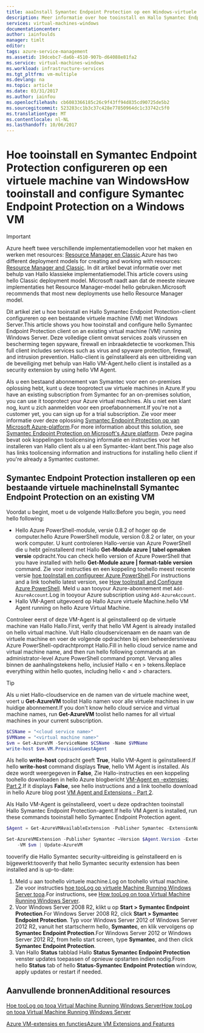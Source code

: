 ```yaml
---
title: aaaInstall Symantec Endpoint Protection op een Windows-virtuele machine in Azure | Microsoft Docs
description: Meer informatie over hoe tooinstall en Hallo Symantec Endpoint Protection security-uitbreiding configureren op een nieuwe of bestaande virtuele machine in Azure gemaakt met de Hallo klassieke implementatiemodel.
services: virtual-machines-windows
documentationcenter: 
author: iainfoulds
manager: timlt
editor: 
tags: azure-service-management
ms.assetid: 19dcebc7-da6b-4510-907b-d64088e81fa2
ms.service: virtual-machines-windows
ms.workload: infrastructure-services
ms.tgt_pltfrm: vm-multiple
ms.devlang: na
ms.topic: article
ms.date: 03/31/2017
ms.author: iainfou
ms.openlocfilehash: cb6083366185c26c9f43ff94d835cd90725de5b2
ms.sourcegitcommit: 523283cc1b3c37c428e77850964dc1c33742c5f0
ms.translationtype: MT
ms.contentlocale: nl-NL
ms.lasthandoff: 10/06/2017
---
```

# <a name="how-tooinstall-and-configure-symantec-endpoint-protection-on-a-windows-vm"></a><span data-ttu-id="3b430-103">Hoe tooinstall en Symantec Endpoint Protection configureren op een virtuele machine van Windows</span><span class="sxs-lookup"><span data-stu-id="3b430-103">How tooinstall and configure Symantec Endpoint Protection on a Windows VM</span></span>
> [!IMPORTANT] 
> <span data-ttu-id="3b430-104">Azure heeft twee verschillende implementatiemodellen voor het maken en werken met resources: [Resource Manager en Classic](../../../resource-manager-deployment-model.md).</span><span class="sxs-lookup"><span data-stu-id="3b430-104">Azure has two different deployment models for creating and working with resources: [Resource Manager and Classic](../../../resource-manager-deployment-model.md).</span></span> <span data-ttu-id="3b430-105">In dit artikel bevat informatie over met behulp van Hallo klassieke implementatiemodel.</span><span class="sxs-lookup"><span data-stu-id="3b430-105">This article covers using hello Classic deployment model.</span></span> <span data-ttu-id="3b430-106">Microsoft raadt aan dat de meeste nieuwe implementaties het Resource Manager-model hello gebruiken.</span><span class="sxs-lookup"><span data-stu-id="3b430-106">Microsoft recommends that most new deployments use hello Resource Manager model.</span></span>

<span data-ttu-id="3b430-107">Dit artikel ziet u hoe tooinstall en Hallo Symantec Endpoint Protection-client configureren op een bestaande virtuele machine (VM) met Windows Server.</span><span class="sxs-lookup"><span data-stu-id="3b430-107">This article shows you how tooinstall and configure hello Symantec Endpoint Protection client on an existing virtual machine (VM) running Windows Server.</span></span> <span data-ttu-id="3b430-108">Deze volledige client omvat services zoals virussen en bescherming tegen spyware, firewall en inbraakdetectie te voorkomen.</span><span class="sxs-lookup"><span data-stu-id="3b430-108">This full client includes services such as virus and spyware protection, firewall, and intrusion prevention.</span></span> <span data-ttu-id="3b430-109">Hallo-client is geïnstalleerd als een uitbreiding van de beveiliging met behulp van Hallo VM-Agent.</span><span class="sxs-lookup"><span data-stu-id="3b430-109">hello client is installed as a security extension by using hello VM Agent.</span></span>

<span data-ttu-id="3b430-110">Als u een bestaand abonnement van Symantec voor een on-premises oplossing hebt, kunt u deze tooprotect uw virtuele machines in Azure.</span><span class="sxs-lookup"><span data-stu-id="3b430-110">If you have an existing subscription from Symantec for an on-premises solution, you can use it tooprotect your Azure virtual machines.</span></span> <span data-ttu-id="3b430-111">Als u niet een klant nog, kunt u zich aanmelden voor een proefabonnement.</span><span class="sxs-lookup"><span data-stu-id="3b430-111">If you're not a customer yet, you can sign up for a trial subscription.</span></span> <span data-ttu-id="3b430-112">Zie voor meer informatie over deze oplossing [Symantec Endpoint Protection op van Microsoft Azure-platform][Symantec].</span><span class="sxs-lookup"><span data-stu-id="3b430-112">For more information about this solution, see [Symantec Endpoint Protection on Microsoft's Azure platform][Symantec].</span></span> <span data-ttu-id="3b430-113">Deze pagina bevat ook koppelingen toolicensing informatie en instructies voor het installeren van Hallo client als u al een Symantec-klant bent.</span><span class="sxs-lookup"><span data-stu-id="3b430-113">This page also has links toolicensing information and instructions for installing hello client if you're already a Symantec customer.</span></span>

## <a name="install-symantec-endpoint-protection-on-an-existing-vm"></a><span data-ttu-id="3b430-114">Symantec Endpoint Protection installeren op een bestaande virtuele machine</span><span class="sxs-lookup"><span data-stu-id="3b430-114">Install Symantec Endpoint Protection on an existing VM</span></span>
<span data-ttu-id="3b430-115">Voordat u begint, moet u de volgende Hallo:</span><span class="sxs-lookup"><span data-stu-id="3b430-115">Before you begin, you need hello following:</span></span>

* <span data-ttu-id="3b430-116">Hello Azure PowerShell-module, versie 0.8.2 of hoger op de computer.</span><span class="sxs-lookup"><span data-stu-id="3b430-116">hello Azure PowerShell module, version 0.8.2 or later, on your work computer.</span></span> <span data-ttu-id="3b430-117">U kunt controleren Hallo-versie van Azure PowerShell die u hebt geïnstalleerd met Hallo **Get-Module azure | tabel opmaken versie** opdracht.</span><span class="sxs-lookup"><span data-stu-id="3b430-117">You can check hello version of Azure PowerShell that you have installed with hello **Get-Module azure | format-table version** command.</span></span> <span data-ttu-id="3b430-118">Zie voor instructies en een koppeling toohello meest recente versie [hoe tooInstall en configureer Azure PowerShell][PS].</span><span class="sxs-lookup"><span data-stu-id="3b430-118">For instructions and a link toohello latest version, see [How tooInstall and Configure Azure PowerShell][PS].</span></span> <span data-ttu-id="3b430-119">Meld u aan tooyour Azure-abonnement met `Add-AzureAccount`.</span><span class="sxs-lookup"><span data-stu-id="3b430-119">Log in tooyour Azure subscription using `Add-AzureAccount`.</span></span>
* <span data-ttu-id="3b430-120">Hallo VM-Agent uitgevoerd op Hallo Azure virtuele Machine.</span><span class="sxs-lookup"><span data-stu-id="3b430-120">hello VM Agent running on hello Azure Virtual Machine.</span></span>

<span data-ttu-id="3b430-121">Controleer eerst of deze VM-Agent is al geïnstalleerd op de virtuele machine van Hallo Hallo.</span><span class="sxs-lookup"><span data-stu-id="3b430-121">First, verify that hello VM Agent is already installed on hello virtual machine.</span></span> <span data-ttu-id="3b430-122">Vult Hallo cloudservicenaam en de naam van de virtuele machine en voer de volgende opdrachten bij een beheerdersniveau Azure PowerShell-opdrachtprompt Hallo.</span><span class="sxs-lookup"><span data-stu-id="3b430-122">Fill in hello cloud service name and virtual machine name, and then run hello following commands at an administrator-level Azure PowerShell command prompt.</span></span> <span data-ttu-id="3b430-123">Vervang alles binnen de aanhalingstekens hello, inclusief Hallo < en > tekens.</span><span class="sxs-lookup"><span data-stu-id="3b430-123">Replace everything within hello quotes, including hello < and > characters.</span></span>

> [!TIP]
> <span data-ttu-id="3b430-124">Als u niet Hallo-cloudservice en de namen van de virtuele machine weet, voert u **Get-AzureVM** toolist Hallo namen voor alle virtuele machines in uw huidige abonnement.</span><span class="sxs-lookup"><span data-stu-id="3b430-124">If you don't know hello cloud service and virtual machine names, run **Get-AzureVM** toolist hello names for all virtual machines in your current subscription.</span></span>

```powershell
$CSName = "<cloud service name>"
$VMName = "<virtual machine name>"
$vm = Get-AzureVM -ServiceName $CSName -Name $VMName
write-host $vm.VM.ProvisionGuestAgent
```

<span data-ttu-id="3b430-125">Als hello **write-host** opdracht geeft **True**, Hallo VM-Agent is geïnstalleerd.</span><span class="sxs-lookup"><span data-stu-id="3b430-125">If hello **write-host** command displays **True**, hello VM Agent is installed.</span></span> <span data-ttu-id="3b430-126">Als deze wordt weergegeven in **False**, Zie Hallo-instructies en een koppeling toohello downloaden in hello Azure blogbericht [VM-Agent en -extensies: Part 2][Agent].</span><span class="sxs-lookup"><span data-stu-id="3b430-126">If it displays **False**, see hello instructions and a link toohello download in hello Azure blog post [VM Agent and Extensions - Part 2][Agent].</span></span>

<span data-ttu-id="3b430-127">Als Hallo VM-Agent is geïnstalleerd, voert u deze opdrachten tooinstall Hallo Symantec Endpoint Protection-agent.</span><span class="sxs-lookup"><span data-stu-id="3b430-127">If hello VM Agent is installed, run these commands tooinstall hello Symantec Endpoint Protection agent.</span></span>

```powershell
$Agent = Get-AzureVMAvailableExtension -Publisher Symantec -ExtensionName SymantecEndpointProtection

Set-AzureVMExtension -Publisher Symantec –Version $Agent.Version -ExtensionName SymantecEndpointProtection \
    -VM $vm | Update-AzureVM
```

<span data-ttu-id="3b430-128">tooverify die Hallo Symantec security-uitbreiding is geïnstalleerd en is bijgewerkt:</span><span class="sxs-lookup"><span data-stu-id="3b430-128">tooverify that hello Symantec security extension has been installed and is up-to-date:</span></span>

1. <span data-ttu-id="3b430-129">Meld u aan toohello virtuele machine.</span><span class="sxs-lookup"><span data-stu-id="3b430-129">Log on toohello virtual machine.</span></span> <span data-ttu-id="3b430-130">Zie voor instructies [hoe tooLog op virtuele Machine Running Windows Server tooa][Logon].</span><span class="sxs-lookup"><span data-stu-id="3b430-130">For instructions, see [How tooLog on tooa Virtual Machine Running Windows Server][Logon].</span></span>
2. <span data-ttu-id="3b430-131">Voor Windows Server 2008 R2, klikt u op **Start > Symantec Endpoint Protection**.</span><span class="sxs-lookup"><span data-stu-id="3b430-131">For Windows Server 2008 R2, click **Start > Symantec Endpoint Protection**.</span></span> <span data-ttu-id="3b430-132">Typ voor Windows Server 2012 of Windows Server 2012 R2, vanuit het startscherm hello, **Symantec**, en klik vervolgens op **Symantec Endpoint Protection**.</span><span class="sxs-lookup"><span data-stu-id="3b430-132">For Windows Server 2012 or Windows Server 2012 R2, from hello start screen, type **Symantec**, and then click **Symantec Endpoint Protection**.</span></span>
3. <span data-ttu-id="3b430-133">Van Hallo **Status** tabblad Hallo **Status Symantec Endpoint Protection** venster updates toepassen of opnieuw opstarten indien nodig.</span><span class="sxs-lookup"><span data-stu-id="3b430-133">From hello **Status** tab of hello **Status-Symantec Endpoint Protection** window, apply updates or restart if needed.</span></span>

## <a name="additional-resources"></a><span data-ttu-id="3b430-134">Aanvullende bronnen</span><span class="sxs-lookup"><span data-stu-id="3b430-134">Additional resources</span></span>
<span data-ttu-id="3b430-135">[Hoe tooLog op tooa Virtual Machine Running Windows Server][Logon]</span><span class="sxs-lookup"><span data-stu-id="3b430-135">[How tooLog on tooa Virtual Machine Running Windows Server][Logon]</span></span>

<span data-ttu-id="3b430-136">[Azure VM-extensies en functies][Ext]</span><span class="sxs-lookup"><span data-stu-id="3b430-136">[Azure VM Extensions and Features][Ext]</span></span>

<!--Link references-->
[Symantec]: http://www.symantec.com/connect/blogs/symantec-endpoint-protection-now-microsoft-azure

[Create]:tutorial.md

[PS]: /powershell/azureps-cmdlets-docs

[Agent]: http://go.microsoft.com/fwlink/p/?LinkId=403947

[Logon]:connect-logon.md

[Ext]: http://go.microsoft.com/fwlink/p/?linkid=390493
